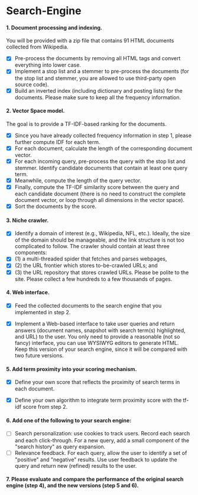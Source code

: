 # Search-Engine

#### 1. Document processing and indexing.

You will be provided with a zip file that contains 91 HTML documents collected from Wikipedia.

- [X] Pre-process the documents by removing all HTML tags and convert everything into lower case.
- [X] Implement a stop list and a stemmer to pre-process the documents (for the stop list and stemmer, you are allowed to use third-party open source code).
- [X] Build an inverted index (including dictionary and posting lists) for the documents. Please make sure to keep all the frequency information.

#### 2. Vector Space model.

The goal is to provide a TF-IDF-based ranking for the documents.

- [X] Since you have already collected frequency information in step 1, please further compute IDF for each term.
- [X] For each document, calculate the length of the corresponding document vector.
- [X] For each incoming query, pre-process the query with the stop list and stemmer. Identify candidate documents that contain at least one query term.
- [X] Meanwhile, compute the length of the query vector.
- [X] Finally, compute the TF-IDF similarity score between the query and each candidate document (there is no need to construct the complete document vector, or loop through all dimensions in the vector space).
- [X] Sort the documents by the score.

#### 3. Niche crawler.

- [X] Identify a domain of interest (e.g., Wikipedia, NFL, etc.). Ideally, the size of the domain should be manageable, and the link structure is not too complicated to follow.
The crawler should contain at least three components:
- [X] (1) a multi-threaded spider that fetches and parses webpages,
- [X] (2) the URL frontier which stores to-be-crawled URLs; and
- [X] (3) the URL repository that stores crawled URLs.
Please be polite to the site. Please collect a few hundreds to a few thousands of pages.

#### 4. Web interface.
- [X] Feed the collected documents to the search engine that you implemented in step 2.

- [X] Implement a Web-based interface to take user queries and return answers (document names, snapshot with search term(s) highlighted, and URL) to the user. You only need to provide a reasonable (not so fancy) interface, you can use WYSIWYG editors to generate HTML. Keep this version of your search engine, since it will be compared with two future versions.

#### 5. Add term proximity into your scoring mechanism.

- [X] Define your own score that reflects the proximity of search terms in each document.

- [X] Define your own algorithm to integrate term proximity score with the tf-idf score from step 2.

#### 6. Add one of the following to your search engine:

- [ ] Search personalization: use cookies to track users. Record each search and each click-through. For a new query, add a small component of the "search history" as query expansion.
- [ ] Relevance feedback. For each query, allow the user to identify a set of "positive" and "negative" results. Use user feedback to update the query and return new (refined) results to the user.

#### 7. Please evaluate and compare the performance of the original search engine (step 4), and the new versions (step 5 and 6).

